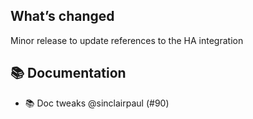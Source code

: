 ## What’s changed

Minor release to update references to the HA integration

## 📚 Documentation

- 📚 Doc tweaks @sinclairpaul (#90)
